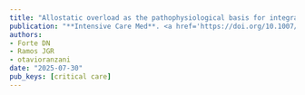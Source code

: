 ```yaml
---
title: "Allostatic overload as the pathophysiological basis for integrating palliative care in the Intensive Care Unit"
publication: "**Intensive Care Med**. <a href='https://doi.org/10.1007/s00134-025-08054-1' target='_blank' rel='noopener noreferrer'>10.1007/s00134-025-08054-1</a>"
authors:
- Forte DN
- Ramos JGR
- otavioranzani
date: "2025-07-30"
pub_keys: [critical care]
---
```

